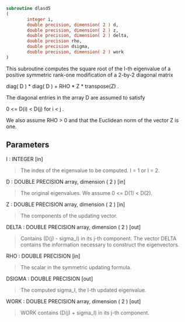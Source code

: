 ```fortran
subroutine dlasd5
(
        integer i,
        double precision, dimension( 2 ) d,
        double precision, dimension( 2 ) z,
        double precision, dimension( 2 ) delta,
        double precision rho,
        double precision dsigma,
        double precision, dimension( 2 ) work
)
```

This subroutine computes the square root of the I-th eigenvalue
of a positive symmetric rank-one modification of a 2-by-2 diagonal
matrix

diag( D ) * diag( D ) +  RHO * Z * transpose(Z) .

The diagonal entries in the array D are assumed to satisfy

0 <= D(i) < D(j)  for  i < j .

We also assume RHO > 0 and that the Euclidean norm of the vector
Z is one.

## Parameters
I : INTEGER [in]
> The index of the eigenvalue to be computed.  I = 1 or I = 2.

D : DOUBLE PRECISION array, dimension ( 2 ) [in]
> The original eigenvalues.  We assume 0 <= D(1) < D(2).

Z : DOUBLE PRECISION array, dimension ( 2 ) [in]
> The components of the updating vector.

DELTA : DOUBLE PRECISION array, dimension ( 2 ) [out]
> Contains (D(j) - sigma_I) in its  j-th component.
> The vector DELTA contains the information necessary
> to construct the eigenvectors.

RHO : DOUBLE PRECISION [in]
> The scalar in the symmetric updating formula.

DSIGMA : DOUBLE PRECISION [out]
> The computed sigma_I, the I-th updated eigenvalue.

WORK : DOUBLE PRECISION array, dimension ( 2 ) [out]
> WORK contains (D(j) + sigma_I) in its  j-th component.
